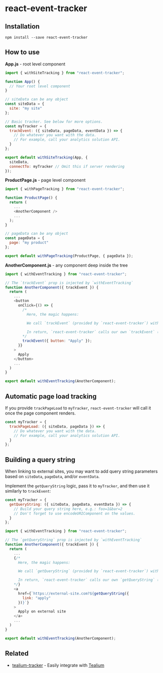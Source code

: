 # react-event-tracker

## Installation

```shell
npm install --save react-event-tracker
```

## How to use

**App.js** - root level component

```js
import { withSiteTracking } from "react-event-tracker";

function App() {
  // Your root level component
}

// siteData can be any object
const siteData = {
  site: "my site"
};

// Basic tracker. See below for more options.
const myTracker = {
  trackEvent: ({ siteData, pageData, eventData }) => {
    // Do whatever you want with the data.
    // For example, call your analytics solution API.
  }
};

export default withSiteTracking(App, {
  siteData,
  connectTo: myTracker // Omit this if server rendering
});
```

**ProductPage.js** - page level component

```js
import { withPageTracking } from "react-event-tracker";

function ProductPage() {
  return (
    ...
    <AnotherComponent />
    ...
  );
}

// pageData can be any object
const pageData = {
  page: "my product"
};

export default withPageTracking(ProductPage, { pageData });
```

**AnotherComponent.js** - any component deep inside the tree

```js
import { withEventTracking } from "react-event-tracker";

// The `trackEvent` prop is injected by `withEventTracking`
function AnotherComponent({ trackEvent }) {
  return (
    ...
    <button
      onClick={() => {
        /*
          Here, the magic happens:

          We call `trackEvent` (provided by `react-event-tracker`) with `eventData`.

          In return, `react-event-tracker` calls our own `trackEvent` (provided by `myTracker` above) with `siteData`, `pageData`, and `eventData`.
        */
        trackEvent({ button: "Apply" });
      }}
    >
      Apply
    </button>
    ...
  )
}

export default withEventTracking(AnotherComponent);
```

## Automatic page load tracking

If you provide `trackPageLoad` to `myTracker`, `react-event-tracker` will call it once the page component renders.

```js
const myTracker = {
  trackPageLoad: ({ siteData, pageData }) => {
    // Do whatever you want with the data.
    // For example, call your analytics solution API.
  }
};
```

## Building a query string

When linking to external sites, you may want to add query string parameters based on `siteData`, `pageData`, and/or `eventData`.

Implement the `getQueryString` logic, pass it to `myTracker`, and then use it similarly to `trackEvent`:

```js
const myTracker = {
  getQueryString: ({ siteData, pageData, eventData }) => {
    // Build your query string here, e.g.: foo=1&bar=2
    // Don't forget to use encodeURIComponent on the values.
  }
};
```

```js
import { withEventTracking } from "react-event-tracker";

// The `getQueryString` prop is injected by `withEventTracking`
function AnotherComponent({ trackEvent }) {
  return (
    ...
    {/*
      Here, the magic happens:

      We call `getQueryString` (provided by `react-event-tracker`) with `eventData`.

      In return, `react-event-tracker` calls our own `getQueryString` (provided by `myTracker`) with `siteData`, `pageData`, and `eventData`.
    */}
    <a
      href={`https://external-site.com?${getQueryString({
        link: "apply"
      })}`}
    >
      Apply on external site
    </a>
    ...
  )
}

export default withEventTracking(AnotherComponent);
```

## Related

- [tealium-tracker](https://github.com/moroshko/tealium-tracker) - Easily integrate with [Tealium](https://tealium.com)
